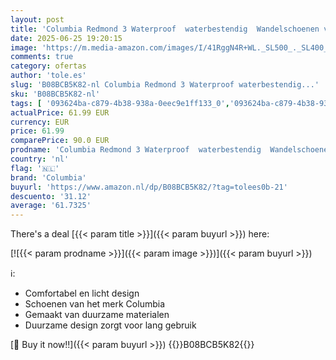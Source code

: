 ```yaml
---
layout: post
title: 'Columbia Redmond 3 Waterproof  waterbestendig  Wandelschoenen voor Heren  Bruin  Pebble/Dark Sienna   44 EU'
date: 2025-06-25 19:20:15
image: 'https://m.media-amazon.com/images/I/41RggN4R+WL._SL500_._SL400_.jpg'
comments: true
category: ofertas
author: 'tole.es'
slug: 'B08BCB5K82-nl Columbia Redmond 3 Waterproof waterbestendig...'
sku: 'B08BCB5K82-nl'
tags: [ '093624ba-c879-4b38-938a-0eec9e1ff133_0','093624ba-c879-4b38-938a-0eec9e1ff133_3601','Arborist Merchandising Root','Herenmode','Herenschoenen','Kleding, schoenen & sieraden','Kleding, schoenen en sieraden','New Arrivals','Self Service','Special Features Stores','Trainings- & outdoorschoenen heren','Trekking- & hikingschoeisel heren','Trekking- & hikingschoenen heren','columbia','🇳🇱', ]
actualPrice: 61.99 EUR
currency: EUR
price: 61.99
comparePrice: 90.0 EUR
prodname: 'Columbia Redmond 3 Waterproof  waterbestendig  Wandelschoenen voor Heren  Bruin  Pebble/Dark Sienna   44 EU'
country: 'nl'
flag: '🇳🇱'
brand: 'Columbia'
buyurl: 'https://www.amazon.nl/dp/B08BCB5K82/?tag=tolees0b-21'
descuento: '31.12'
average: '61.7325'
---
```


There's a deal [{{< param title >}}]({{< param buyurl >}})  here:

[![{{< param prodname >}}]({{< param image >}})]({{< param buyurl >}})

ℹ️:

- Comfortabel en licht design
- Schoenen van het merk Columbia
- Gemaakt van duurzame materialen
- Duurzame design zorgt voor lang gebruik

[🛒 Buy it now!!]({{< param buyurl >}})
{{<world>}}B08BCB5K82{{</world>}}
